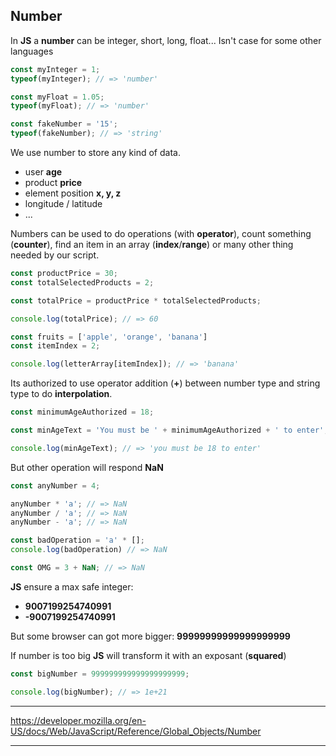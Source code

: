 ## Number
In **JS** a **number** can be integer, short, long, float...
Isn't case for some other languages

```js
const myInteger = 1;
typeof(myInteger); // => 'number'
```
```js
const myFloat = 1.05;
typeof(myFloat); // => 'number'
```
```js
const fakeNumber = '15';
typeof(fakeNumber); // => 'string'
```

We use number to store any kind of data.
* user **age**
* product **price**
* element position **x, y, z**
* longitude / latitude
* ...


Numbers can be used to do operations (with **operator**), count something (**counter**), find an item in an array (**index**/**range**) or many other thing needed by our script.

```js
const productPrice = 30;
const totalSelectedProducts = 2;

const totalPrice = productPrice * totalSelectedProducts;

console.log(totalPrice); // => 60
```

```js
const fruits = ['apple', 'orange', 'banana']
const itemIndex = 2;

console.log(letterArray[itemIndex]); // => 'banana'
```

Its authorized to use operator addition (**+**) between number type and string type to do **interpolation**.

```js
const minimumAgeAuthorized = 18;

const minAgeText = 'You must be ' + minimumAgeAuthorized + ' to enter';

console.log(minAgeText); // => 'you must be 18 to enter'
```

But other operation will respond **NaN**

```js
const anyNumber = 4;

anyNumber * 'a'; // => NaN
anyNumber / 'a'; // => NaN
anyNumber - 'a'; // => NaN

const badOperation = 'a' * [];
console.log(badOperation) // => NaN

const OMG = 3 + NaN; // => NaN
```

**JS** ensure a max safe integer:
* **9007199254740991**
* **-9007199254740991**

But some browser can got more bigger: **99999999999999999999**

If number is too big **JS** will transform it with an exposant (**squared**)

```js
const bigNumber = 999999999999999999999;

console.log(bigNumber); // => 1e+21
```

---
https://developer.mozilla.org/en-US/docs/Web/JavaScript/Reference/Global_Objects/Number

---